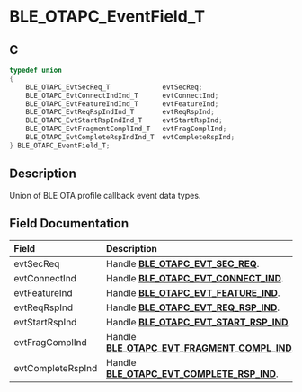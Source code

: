 # BLE_OTAPC_EventField_T

## C

```c
typedef union
{
    BLE_OTAPC_EvtSecReq_T             evtSecReq;
    BLE_OTAPC_EvtConnectIndInd_T      evtConnectInd;
    BLE_OTAPC_EvtFeatureIndInd_T      evtFeatureInd;
    BLE_OTAPC_EvtReqRspIndInd_T       evtReqRspInd;
    BLE_OTAPC_EvtStartRspIndInd_T     evtStartRspInd;
    BLE_OTAPC_EvtFragmentComplInd_T   evtFragComplInd;
    BLE_OTAPC_EvtCompleteRspIndInd_T  evtCompleteRspInd;
} BLE_OTAPC_EventField_T;
```

## Description

Union of BLE OTA profile callback event data types.


## Field Documentation

|Field|Description|
|:---|:---|
|evtSecReq|Handle **[BLE_OTAPC_EVT_SEC_REQ](GUID-077CD1BC-2971-434D-8292-8D749FABC643.md)**.|
|evtConnectInd|Handle **[BLE_OTAPC_EVT_CONNECT_IND](GUID-077CD1BC-2971-434D-8292-8D749FABC643.md)**.|
|evtFeatureInd|Handle **[BLE_OTAPC_EVT_FEATURE_IND](GUID-077CD1BC-2971-434D-8292-8D749FABC643.md)**.|
|evtReqRspInd|Handle **[BLE_OTAPC_EVT_REQ_RSP_IND](GUID-077CD1BC-2971-434D-8292-8D749FABC643.md)**.|
|evtStartRspInd|Handle **[BLE_OTAPC_EVT_START_RSP_IND](GUID-077CD1BC-2971-434D-8292-8D749FABC643.md)**.|
|evtFragComplInd|Handle **[BLE_OTAPC_EVT_FRAGMENT_COMPL_IND](GUID-077CD1BC-2971-434D-8292-8D749FABC643.md)**.|
|evtCompleteRspInd|Handle **[BLE_OTAPC_EVT_COMPLETE_RSP_IND](GUID-077CD1BC-2971-434D-8292-8D749FABC643.md)**.|
